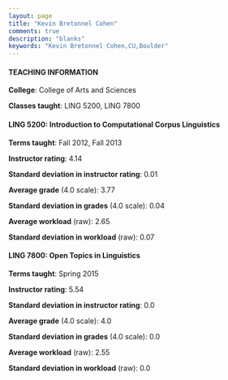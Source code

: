 ```yaml
---
layout: page
title: "Kevin Bretonnel Cohen" 
comments: true
description: "blanks"
keywords: "Kevin Bretonnel Cohen,CU,Boulder"
---
```

<head>
<script src="https://ajax.googleapis.com/ajax/libs/jquery/2.1.3/jquery.min.js"></script>
<script src="https://dl.dropboxusercontent.com/s/pc42nxpaw1ea4o9/highcharts.js?dl=0"></script>
<!-- <script src="../assets/js/highcharts.js"></script> -->
<style type="text/css">@font-face {
	font-family: "Bebas Neue";
	src: url(https://www.filehosting.org/file/details/544349/BebasNeue Regular.otf) format("opentype");
	}
	h1.Bebas { 
		font-family: "Bebas Neue", Verdana, Tahoma;
	}
</style>
</head>
	   
#### TEACHING INFORMATION

**College**: College of Arts and Sciences

**Classes taught**: LING 5200, LING 7800

#### LING 5200: Introduction to Computational Corpus Linguistics

**Terms taught**: Fall 2012, Fall 2013

**Instructor rating**: 4.14

**Standard deviation in instructor rating**: 0.01

**Average grade** (4.0 scale): 3.77

**Standard deviation in grades** (4.0 scale): 0.04

**Average workload** (raw): 2.65

**Standard deviation in workload** (raw): 0.07

#### LING 7800: Open Topics in Linguistics

**Terms taught**: Spring 2015

**Instructor rating**: 5.54

**Standard deviation in instructor rating**: 0.0

**Average grade** (4.0 scale): 4.0

**Standard deviation in grades** (4.0 scale): 0.0

**Average workload** (raw): 2.55

**Standard deviation in workload** (raw): 0.0

